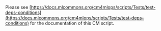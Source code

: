 Please see [https://docs.mlcommons.org/cm4mlops/scripts/Tests/test-deps-conditions](https://docs.mlcommons.org/cm4mlops/scripts/Tests/test-deps-conditions) for the documentation of this CM script.

